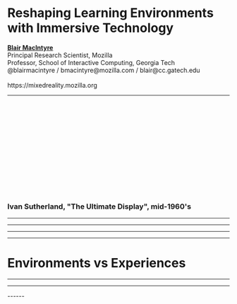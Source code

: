 <!-- .slide: data-background="resources/textures/background-radial.jpeg"  -->

<div class="talk-title">
	<h1>Reshaping Learning Environments with Immersive Technology</h1>
    <p class="talk-info">
		<b><a href="http://blairmacintyre.me">Blair MacIntyre</a></b>
		<br>
		Principal Research Scientist, Mozilla <br>
		Professor, School of Interactive Computing, Georgia Tech<br>
		@blairmacintyre / bmacintyre@mozilla.com / blair@cc.gatech.edu <br>
		<br>https://mixedreality.mozilla.org
    </p>
</div>

<!-- NOTES -->
------

<!-- .slide: data-background="resources/textures/vhfrsword-of-damocles.jpg"  -->

<br>
<br>
<br>


<br>
<br>
<br>

<br>
<br>
<br>

<br>
<br>
<br>

<h3>Ivan Sutherland, "The Ultimate Display", mid-1960's</h3>

------
<!-- .slide: data-background="resources/textures/rainbows-end.png" -->

------
<!-- .slide: data-background="resources/textures/diamond-age.jpg"  data-background-size="contain"  -->

------
<!-- .slide: data-background="resources/textures/ready-player-one.jpg" -->

------
<!-- .slide: data-background="resources/textures/background-radial.jpeg"  -->

# Environments vs Experiences

------
<!-- .slide: data-background="resources/textures/talks.jpeg" data-background-size="contain" data-background-color="white" -->

------
<!-- .slide: data-background="resources/textures/background-radial.jpeg" data-transition="slide-in fade-out" -->

<div class="column-container">

<div class="column">
    <img class="plain" data-src="resources/textures/arStudio1-sm.png">
</div>

<div class="column">
    <img class="plain" data-src="resources/textures/hubs-OMS-lecture.jpg">
</div>

</div>
------

<!-- .slide: data-background="resources/textures/background-radial.jpeg" data-transition="fade-in slide-out" -->

<div class="column-container">

<div class="column">
    <img class="plain" data-src="resources/textures/arStudio1-sm.png">
</div>

<div class="column">
    <img class="plain" data-src="resources/textures/hubs-OMS-lecture-dk.jpg">
</div>

</div>

